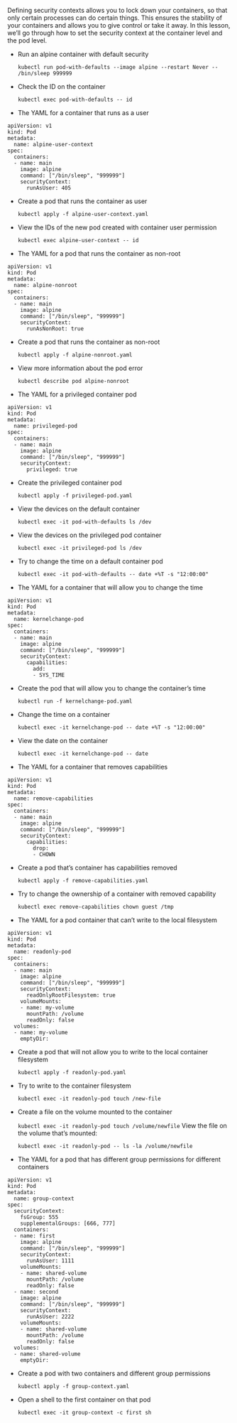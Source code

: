 Defining security contexts allows you to lock down your containers, so that only certain processes can do certain things. This ensures the stability of your containers and allows you to give control or take it away. In this lesson, we’ll go through how to set the security context at the container level and the pod level.

* Run an alpine container with default security

  `kubectl run pod-with-defaults --image alpine --restart Never -- /bin/sleep 999999`

* Check the ID on the container

  `kubectl exec pod-with-defaults -- id`

* The YAML for a container that runs as a user

```
apiVersion: v1
kind: Pod
metadata:
  name: alpine-user-context
spec:
  containers:
  - name: main
    image: alpine
    command: ["/bin/sleep", "999999"]
    securityContext:
      runAsUser: 405
```

* Create a pod that runs the container as user

  `kubectl apply -f alpine-user-context.yaml`

* View the IDs of the new pod created with container user permission

  `kubectl exec alpine-user-context -- id`

* The YAML for a pod that runs the container as non-root

```
apiVersion: v1
kind: Pod
metadata:
  name: alpine-nonroot
spec:
  containers:
  - name: main
    image: alpine
    command: ["/bin/sleep", "999999"]
    securityContext:
      runAsNonRoot: true
```

* Create a pod that runs the container as non-root

  `kubectl apply -f alpine-nonroot.yaml`

* View more information about the pod error

  `kubectl describe pod alpine-nonroot`

* The YAML for a privileged container pod

```
apiVersion: v1
kind: Pod
metadata:
  name: privileged-pod
spec:
  containers:
  - name: main
    image: alpine
    command: ["/bin/sleep", "999999"]
    securityContext:
      privileged: true
```

* Create the privileged container pod

  `kubectl apply -f privileged-pod.yaml`

* View the devices on the default container

  `kubectl exec -it pod-with-defaults ls /dev`

* View the devices on the privileged pod container

  `kubectl exec -it privileged-pod ls /dev`

* Try to change the time on a default container pod

  `kubectl exec -it pod-with-defaults -- date +%T -s "12:00:00"`

* The YAML for a container that will allow you to change the time

```
apiVersion: v1
kind: Pod
metadata:
  name: kernelchange-pod
spec:
  containers:
  - name: main
    image: alpine
    command: ["/bin/sleep", "999999"]
    securityContext:
      capabilities:
        add:
        - SYS_TIME
```

* Create the pod that will allow you to change the container’s time

  `kubectl run -f kernelchange-pod.yaml`

* Change the time on a container

  `kubectl exec -it kernelchange-pod -- date +%T -s "12:00:00"`

* View the date on the container

  `kubectl exec -it kernelchange-pod -- date`

* The YAML for a container that removes capabilities

```
apiVersion: v1
kind: Pod
metadata:
  name: remove-capabilities
spec:
  containers:
  - name: main
    image: alpine
    command: ["/bin/sleep", "999999"]
    securityContext:
      capabilities:
        drop:
        - CHOWN
```

* Create a pod that’s container has capabilities removed

  `kubectl apply -f remove-capabilities.yaml`

* Try to change the ownership of a container with removed capability

  `kubectl exec remove-capabilities chown guest /tmp`

* The YAML for a pod container that can’t write to the local filesystem

```
apiVersion: v1
kind: Pod
metadata:
  name: readonly-pod
spec:
  containers:
  - name: main
    image: alpine
    command: ["/bin/sleep", "999999"]
    securityContext:
      readOnlyRootFilesystem: true
    volumeMounts:
    - name: my-volume
      mountPath: /volume
      readOnly: false
  volumes:
  - name: my-volume
    emptyDir:
```

* Create a pod that will not allow you to write to the local container filesystem

  `kubectl apply -f readonly-pod.yaml`

* Try to write to the container filesystem

  `kubectl exec -it readonly-pod touch /new-file`

* Create a file on the volume mounted to the container

  `kubectl exec -it readonly-pod touch /volume/newfile`
View the file on the volume that’s mounted:

  `kubectl exec -it readonly-pod -- ls -la /volume/newfile`

* The YAML for a pod that has different group permissions for different containers
  
```
apiVersion: v1
kind: Pod
metadata:
  name: group-context
spec:
  securityContext:
    fsGroup: 555
    supplementalGroups: [666, 777]
  containers:
  - name: first
    image: alpine
    command: ["/bin/sleep", "999999"]
    securityContext:
      runAsUser: 1111
    volumeMounts:
    - name: shared-volume
      mountPath: /volume
      readOnly: false
  - name: second
    image: alpine
    command: ["/bin/sleep", "999999"]
    securityContext:
      runAsUser: 2222
    volumeMounts:
    - name: shared-volume
      mountPath: /volume
      readOnly: false
  volumes:
  - name: shared-volume
    emptyDir:
```

* Create a pod with two containers and different group permissions

  `kubectl apply -f group-context.yaml`

* Open a shell to the first container on that pod

  `kubectl exec -it group-context -c first sh`